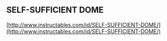 ## SELF-SUFFICIENT DOME
  
  [http://www.instructables.com/id/SELF-SUFFICIENT-DOME/](http://www.instructables.com/id/SELF-SUFFICIENT-DOME/)